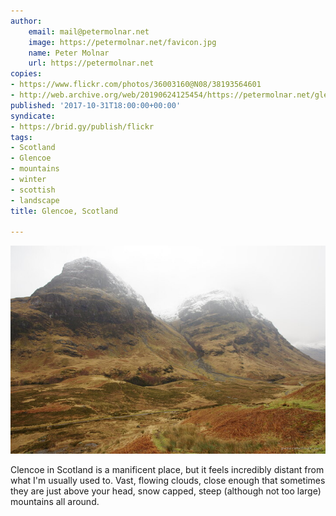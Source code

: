 ```yaml
---
author:
    email: mail@petermolnar.net
    image: https://petermolnar.net/favicon.jpg
    name: Peter Molnar
    url: https://petermolnar.net
copies:
- https://www.flickr.com/photos/36003160@N08/38193564601
- http://web.archive.org/web/20190624125454/https://petermolnar.net/glencoe-scotland/
published: '2017-10-31T18:00:00+00:00'
syndicate:
- https://brid.gy/publish/flickr
tags:
- Scotland
- Glencoe
- mountains
- winter
- scottish
- landscape
title: Glencoe, Scotland

---
```


![](glencoe-scotland.jpg)

Clencoe in Scotland is a manificent place, but it feels incredibly
distant from what I'm usually used to. Vast, flowing clouds, close
enough that sometimes they are just above your head, snow capped, steep
(although not too large) mountains all around.